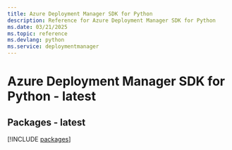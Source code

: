 ```yaml
---
title: Azure Deployment Manager SDK for Python
description: Reference for Azure Deployment Manager SDK for Python
ms.date: 03/21/2025
ms.topic: reference
ms.devlang: python
ms.service: deploymentmanager
---
```

# Azure Deployment Manager SDK for Python - latest
## Packages - latest
[!INCLUDE [packages](deployment-manager-index.md)]